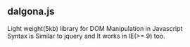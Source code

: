 ## dalgona.js

Light weight(5kb) library for DOM Manipulation in Javascript\
Syntax is Similar to jquery and It works in IE(>= 9) too.
